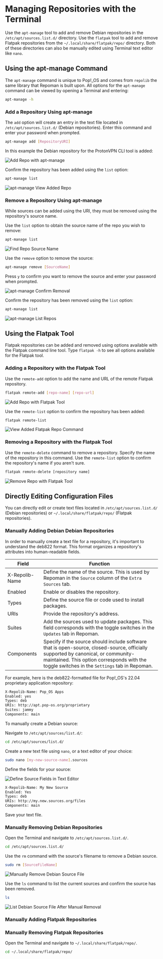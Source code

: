 # Managing Repositories with the Terminal

Use the `apt-manage` tool to add and remove Debian repositories in the `/etc/apt/sources.list.d/` directory. Use the `flatpak` tool to add and remove Flatpak repositories from the `~/.local/share/flatpak/repo/` directory. Both of these directories can also be manually edited using Terminal text editor like `nano`.

## Using the apt-manage Command

The `apt-manage` command is unique to Pop!\_OS and comes from `repolib` the same library that Repoman is built upon. All options for the `apt-manage` command can be viewed by opening a Terminal and entering:

```bash
apt-manage -h
```

### Add a Repository Using apt-manage

The `add` option will create an entry in the text file located in `/etc/apt/sources.list.d/` (Debian repositories). Enter this command and enter your password when prompted.

```bash
apt-manage add [RepositoryURI]
```

In this example the Debian repository for the ProtonVPN CLI tool is added:

![Add Repo with apt-manage](/images/manage-repos/apt-manage-add-repo.png)

Confirm the repository has been added using the `list` option:

```bash
apt-manage list
```

![apt-manage View Added Repo](/images/manage-repos/apt-manage-list-added-repo.png)

### Remove a Repository Using apt-manage

While sources can be added using the URI, they must be removed using the repository's source name.

Use the `list` option to obtain the source name of the repo you wish to remove:

```bash
apt-manage list
```

![Find Repo Source Name](/images/manage-repos/find-repo-source-name.png)

Use the `remove` option to remove the source:

```bash
apt-manage remove [SourceName]
```

Press `y` to confirm you want to remove the source and enter your password when prompted.

![apt-manage Confirm Removal](/images/manage-repos/apt-manage-confirm-removal.png)

Confirm the repository has been removed using the `list` option:

```bash
apt-manage list
```

![apt-manage List Repos](/images/manage-repos/apt-manage-confirm-removed.png)

## Using the Flatpak Tool

Flatpak repositories can be added and removed using options available with the Flatpak command line tool. Type `flatpak -h` to see all options available for the Flatpak tool.

### Adding a Repository with the Flatpak Tool

Use the `remote-add` option to add the name and URL of the remote Flatpak repository.

```bash
flatpak remote-add [repo-name] [repo-url]
```

![Add Repo with Flatpak Tool]()

Use the `remote-list` option to confirm the repository has been added:

```bash
flatpak remote-list
```

![View Added Flatpak Repo Command]()

### Removing a Repository with the Flatpak Tool

Use the `remote-delete` command to remove a repository. Specify the name of the repository in this command. Use the `remote-list` option to confirm the repository's name if you aren't sure.

```bash
flatpak remote-delete [repository name]
```

![Remove Repo with Flatpak Tool]()

## Directly Editing Configuration Files

You can directly edit or create text files located in `/etc/apt/sources.list.d/` (Debian repositories) or `~/.local/share/flatpak/repo/` (Flatpak repositories).

### Manually Adding Debian Debian Repositories

In order to manually create a text file for a repository, it's important to understand the deb822 format. This format organizes a repository's attributes into human-readable fields.

| Field | Function |
|-------|----------|
| X-Repolib-Name | Define the name of the source. This is used by Repoman in the `Source` column of the `Extra Sources` tab.|
| Enabled | Enable or disables the repository.|
| Types | Define the source file or code used to install packages.|
| URIs | Provide the repository's address.|
| Suites | Add the sources used to update packages. This field corresponds with the toggle switches in the `Updates` tab in Repoman.|
| Components | Specify if the source should include software that is open-source, closed-source, officially supported by canonical, or community-maintained. This option corresponds with the toggle switches in the `Settings` tab in Repoman.|

For example, here is the deb822-formatted file for Pop!\_OS's 22.04 proprietary application repository:

```bash 
X-Repolib-Name: Pop_OS Apps
Enabled: yes
Types: deb
URIs: http://apt.pop-os.org/proprietary
Suites: jammy
Components: main
```

To manually create a Debian source:

Navigate to `/etc/apt/sources/list.d/`:

```bash
cd /etc/apt/sources/list.d/
```

Create a new text file using `nano`, or a text editor of your choice:

```bash
sudo nano [my-new-source-name].sources
```

Define the fields for your source:

![Define Source Fields in Text Editor]()

```bash
X-Repolib-Name: My New Source
Enabled: Yes
Types: deb
URIs: http://my.new.sources.org/files
Components: main
```

Save your text file.

### Manually Removing Debian Repositories

Open the Terminal and navigate to `/etc/apt/sources.list.d/`.

```bash
cd /etc/apt/sources.list.d/
```

Use the `rm` command with the source's filename to remove a Debian source.

```bash
sudo rm [SourceFileName]
```

![Manually Remove Debian Source File]()

Use the `ls` command to list the current sources and confirm the source has been removed.

```bash
ls
```

![List Debian Source File After Manual Removal]()

### Manually Adding Flatpak Repositories

### Manually Removing Flatpak Repositories

Open the Terminal and navigate to `~/.local/share/flatpak/repo/`.

```bash
cd ~/.local/share/flatpak/repo/
```
